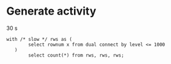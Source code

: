 # Generate activity

30 s
```oracle
with /* slow */ rws as (
        select rownum x from dual connect by level <= 1000
   )
        select count(*) from rws, rws, rws;
```